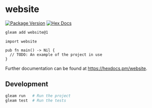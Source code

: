 # website

[![Package Version](https://img.shields.io/hexpm/v/website)](https://hex.pm/packages/website)
[![Hex Docs](https://img.shields.io/badge/hex-docs-ffaff3)](https://hexdocs.pm/website/)

```sh
gleam add website@1
```
```gleam
import website

pub fn main() -> Nil {
  // TODO: An example of the project in use
}
```

Further documentation can be found at <https://hexdocs.pm/website>.

## Development

```sh
gleam run   # Run the project
gleam test  # Run the tests
```
